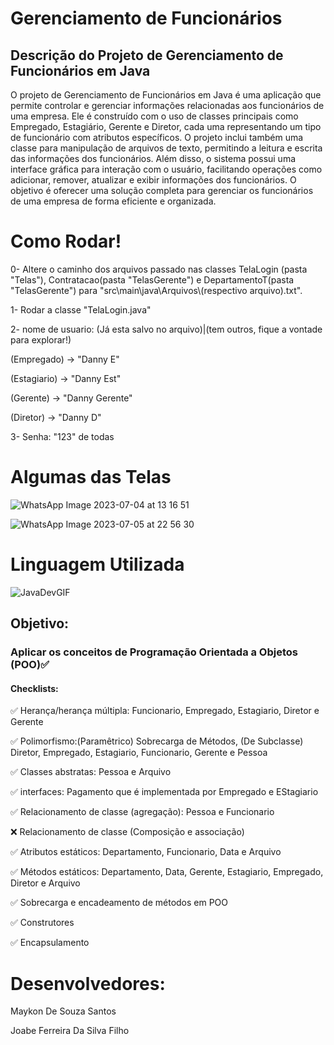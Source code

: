 # Gerenciamento de Funcionários
## Descrição do Projeto de Gerenciamento de Funcionários em Java
O projeto de Gerenciamento de Funcionários em Java é uma aplicação que permite controlar e gerenciar informações relacionadas aos funcionários de uma empresa. Ele é construído com o uso de classes principais como Empregado, Estagiário, Gerente e Diretor, cada uma representando um tipo de funcionário com atributos específicos. O projeto inclui também uma classe para manipulação de arquivos de texto, permitindo a leitura e escrita das informações dos funcionários. Além disso, o sistema possui uma interface gráfica para interação com o usuário, facilitando operações como adicionar, remover, atualizar e exibir informações dos funcionários. O objetivo é oferecer uma solução completa para gerenciar os funcionários de uma empresa de forma eficiente e organizada.
# Como Rodar!
0- Altere o caminho dos arquivos passado nas classes TelaLogin (pasta "Telas"), Contratacao(pasta "TelasGerente") e DepartamentoT(pasta "TelasGerente") para "src\\main\\java\\Arquivos\\(respectivo arquivo).txt".

1- Rodar a classe "TelaLogin.java"

2- nome de usuario: (Já esta salvo no arquivo)|(tem outros, fique a vontade para explorar!)

  (Empregado) -> "Danny E"

  (Estagiario) -> "Danny Est"

  (Gerente) -> "Danny Gerente"
  
  (Diretor) -> "Danny D"
  
3- Senha:
"123" de todas
# Algumas das Telas

![WhatsApp Image 2023-07-04 at 13 16 51](https://github.com/GannJobs/Projeto-Lp-III/assets/103222749/ccb81055-3286-4894-a1f0-25934e097566)

![WhatsApp Image 2023-07-05 at 22 56 30](https://github.com/GannJobs/Projeto-Lp-III/assets/103222749/f01ffb96-f125-420b-b3ce-49c2afe649cf)


# Linguagem Utilizada
![JavaDevGIF](https://github.com/GannJobs/Projeto-Lp-III/assets/103222749/39c99206-02aa-4dd7-8132-ba1edfc205ed)

## Objetivo:
### Aplicar os conceitos de Programação Orientada a Objetos (POO)✅
#### Checklists:
✅ Herança/herança múltipla: Funcionario, Empregado, Estagiario, Diretor e Gerente

✅ Polimorfismo:(Paramêtrico) Sobrecarga de Métodos, (De Subclasse) Diretor, Empregado, Estagiario, Funcionario, Gerente e Pessoa 

✅ Classes abstratas: Pessoa e Arquivo

✅ interfaces: Pagamento que é implementada por Empregado e EStagiario

✅ Relacionamento de classe (agregação): Pessoa e Funcionario

❌ Relacionamento de classe (Composição e associação) 

✅ Atributos estáticos: Departamento, Funcionario, Data e Arquivo

✅ Métodos estáticos: Departamento, Data, Gerente, Estagiario, Empregado, Diretor e Arquivo

✅ Sobrecarga e encadeamento de métodos em POO

✅ Construtores

✅ Encapsulamento

# Desenvolvedores:
Maykon De Souza Santos

Joabe Ferreira Da Silva Filho
